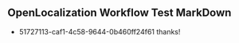 ## OpenLocalization Workflow Test MarkDown
* 51727113-caf1-4c58-9644-0b460ff24f61 thanks!

<!--HONumber=Aug16_HO4-->


